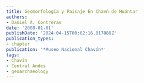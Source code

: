```yaml
---
title: Geomorfología y Paisaje En Chavń de Huántar
authors:
- Daniel A. Contreras
date: '2008-01-01'
publishDate: '2024-04-15T00:02:16.817888Z'
publication_types:
- chapter
publication: '*Museo Nacional Chavín*'
tags: 
- Chavín
- Central Andes
- geoarchaeology
---
```

